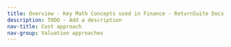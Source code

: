 ```yaml
---
title: Overview - Key Math Concepts used in Finance - ReturnSuite Docs
description: TODO - Add a description
nav-title: Cost approach
nav-group: Valuation approaches
---
```

